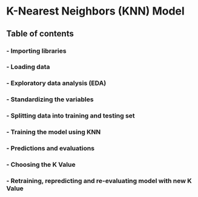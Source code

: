 # K-Nearest Neighbors (KNN) Model
## **Table of contents**
### - Importing libraries
### - Loading data
### - Exploratory data analysis (EDA)
### - Standardizing the variables 
### - Splitting data into training and testing set
### - Training the model using KNN
### - Predictions and evaluations 
### - Choosing the K Value
### - Retraining, repredicting and re-evaluating model with new K Value
